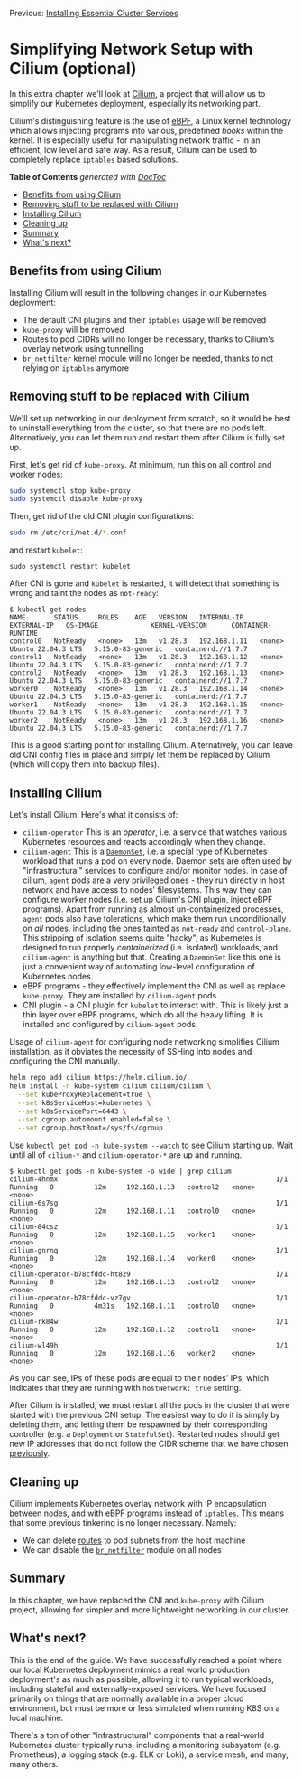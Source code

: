 Previous: [Installing Essential Cluster Services](08_Installing_Essential_Cluster_Services.md)

# Simplifying Network Setup with Cilium (optional)

In this extra chapter we'll look at [Cilium](https://cilium.io), a project that will allow us to simplify
our Kubernetes deployment, especially its networking part.

Cilium's distinguishing feature is the use of [eBPF](https://ebpf.io/), a Linux kernel technology which allows
injecting programs into various, predefined _hooks_ within the kernel. It is especially useful for manipulating
network traffic - in an efficient, low level and safe way. As a result, Cilium can be used to completely replace
`iptables` based solutions.

<!-- START doctoc generated TOC please keep comment here to allow auto update -->
<!-- DON'T EDIT THIS SECTION, INSTEAD RE-RUN doctoc TO UPDATE -->
**Table of Contents**  *generated with [DocToc](https://github.com/thlorenz/doctoc)*

- [Benefits from using Cilium](#benefits-from-using-cilium)
- [Removing stuff to be replaced with Cilium](#removing-stuff-to-be-replaced-with-cilium)
- [Installing Cilium](#installing-cilium)
- [Cleaning up](#cleaning-up)
- [Summary](#summary)
- [What's next?](#whats-next)

<!-- END doctoc generated TOC please keep comment here to allow auto update -->

## Benefits from using Cilium

Installing Cilium will result in the following changes in our Kubernetes deployment:
* The default CNI plugins and their `iptables` usage will be removed
* `kube-proxy` will be removed
* Routes to pod CIDRs will no longer be necessary, thanks to Cilium's overlay network using tunnelling
* `br_netfilter` kernel module will no longer be needed, thanks to not relying on `iptables` anymore

## Removing stuff to be replaced with Cilium

We'll set up networking in our deployment from scratch, so it would be best to uninstall everything from the cluster,
so that there are no pods left. Alternatively, you can let them run and restart them after Cilium is fully set up.

First, let's get rid of `kube-proxy`. At minimum, run this on all control and worker nodes:

```bash
sudo systemctl stop kube-proxy
sudo systemctl disable kube-proxy
```

Then, get rid of the old CNI plugin configurations:

```bash
sudo rm /etc/cni/net.d/*.conf
```

and restart `kubelet`:

```
sudo systemctl restart kubelet
```

After CNI is gone and `kubelet` is restarted, it will detect that something is wrong and taint the nodes as
`not-ready`:

```
$ kubectl get nodes
NAME       STATUS     ROLES    AGE   VERSION   INTERNAL-IP    EXTERNAL-IP   OS-IMAGE             KERNEL-VERSION      CONTAINER-RUNTIME
control0   NotReady   <none>   13m   v1.28.3   192.168.1.11   <none>        Ubuntu 22.04.3 LTS   5.15.0-83-generic   containerd://1.7.7
control1   NotReady   <none>   13m   v1.28.3   192.168.1.12   <none>        Ubuntu 22.04.3 LTS   5.15.0-83-generic   containerd://1.7.7
control2   NotReady   <none>   13m   v1.28.3   192.168.1.13   <none>        Ubuntu 22.04.3 LTS   5.15.0-83-generic   containerd://1.7.7
worker0    NotReady   <none>   13m   v1.28.3   192.168.1.14   <none>        Ubuntu 22.04.3 LTS   5.15.0-83-generic   containerd://1.7.7
worker1    NotReady   <none>   13m   v1.28.3   192.168.1.15   <none>        Ubuntu 22.04.3 LTS   5.15.0-83-generic   containerd://1.7.7
worker2    NotReady   <none>   13m   v1.28.3   192.168.1.16   <none>        Ubuntu 22.04.3 LTS   5.15.0-83-generic   containerd://1.7.7
```

This is a good starting point for installing Cilium. Alternatively, you can leave old CNI config files in place and 
simply let them be replaced by Cilium (which will copy them into backup files).

## Installing Cilium

Let's install Cilium. Here's what it consists of:
* `cilium-operator`
  This is an _operator_, i.e. a service that watches various Kubernetes resources and reacts accordingly when they
  change.
* `cilium-agent`
  This is a [`DaemonSet`](https://kubernetes.io/docs/concepts/workloads/controllers/daemonset/), i.e. a special type
  of Kubernetes workload that runs a pod on every node. Daemon sets are often used by "infrastructural" services
  to configure and/or monitor nodes. In case of cilium, `agent` pods are a very privileged ones - they run directly in
  host network and have access to nodes' filesystems. This way they can configure worker nodes
  (i.e. set up Cilium's CNI plugin, inject eBPF programs). Apart from running as almost un-containerized processes,
  `agent` pods also have tolerations, which make them run unconditionally on *all* nodes, including the ones
  tainted as `not-ready` and `control-plane`.
  This stripping of isolation seems quite "hacky", as Kubernetes is designed to run properly _containerized_
  (i.e. isolated) workloads, and `cilium-agent` is anything but that. Creating a `DaemonSet` like this one is just 
  a convenient way of automating low-level configuration of Kubernetes nodes.
* eBPF programs - they effectively implement the CNI as well as replace `kube-proxy`.
  They are installed by `cilium-agent` pods.
* CNI plugin - a CNI plugin for `kubelet` to interact with. This is likely just a thin layer over eBPF programs, which
  do all the heavy lifting. It is installed and configured by `cilium-agent` pods.

Usage of `cilium-agent` for configuring node networking simplifies Cilium installation, as it obviates the necessity
of SSHing into nodes and configuring the CNI manually.

```bash
helm repo add cilium https://helm.cilium.io/
helm install -n kube-system cilium cilium/cilium \
  --set kubeProxyReplacement=true \
  --set k8sServiceHost=kubernetes \
  --set k8sServicePort=6443 \
  --set cgroup.automount.enabled=false \
  --set cgroup.hostRoot=/sys/fs/cgroup
```

Use `kubectl get pod -n kube-system --watch` to see Cilium starting up. 
Wait until all of `cilium-*` and `cilium-operator-*` are up and running.

```
$ kubectl get pods -n kube-system -o wide | grep cilium
cilium-4hnmx                                                      1/1     Running   0          12m     192.168.1.13   control2   <none>           <none>
cilium-6s7sg                                                      1/1     Running   0          12m     192.168.1.11   control0   <none>           <none>
cilium-84csz                                                      1/1     Running   0          12m     192.168.1.15   worker1    <none>           <none>
cilium-gnrnq                                                      1/1     Running   0          12m     192.168.1.14   worker0    <none>           <none>
cilium-operator-b78cfddc-ht829                                    1/1     Running   0          12m     192.168.1.13   control2   <none>           <none>
cilium-operator-b78cfddc-vz7gv                                    1/1     Running   0          4m31s   192.168.1.11   control0   <none>           <none>
cilium-rk84w                                                      1/1     Running   0          12m     192.168.1.12   control1   <none>           <none>
cilium-wl49h                                                      1/1     Running   0          12m     192.168.1.16   worker2    <none>           <none>
```

As you can see, IPs of these pods are equal to their nodes' IPs, 
which indicates that they are running with `hostNetwork: true` setting.

After Cilium is installed, we must restart all the pods in the cluster that were started with the previous CNI setup.
The easiest way to do it is simply by deleting them, and letting them be respawned by their corresponding controller
(e.g. a `Deployment` or `StatefulSet`). Restarted nodes should get new IP addresses that do not follow the CIDR
scheme that we have chosen [previously](07_Spinning_up_Worker_Nodes.md#splitting-pod-ip-range-between-nodes).

## Cleaning up

Cilium implements Kubernetes overlay network with IP encapsulation between nodes, and with eBPF programs instead of
`iptables`. This means that some previous tinkering is no longer necessary. Namely:

* We can delete [routes](07_Spinning_up_Worker_Nodes.md#routing-pod-traffic-via-the-host-machine) 
  to pod subnets from the host machine
* We can disable the [`br_netfilter`](07_Spinning_up_Worker_Nodes.md#forcing-iptables-for-bridge-traffic) module
  on all nodes

## Summary

In this chapter, we have replaced the CNI and `kube-proxy` with Cilium project, allowing for simpler and 
more lightweight networking in our cluster.

## What's next?

This is the end of the guide. We have successfully reached a point where our local Kubernetes deployment mimics
a real world production deployment's as much as possible, allowing it to run typical workloads, including stateful
and externally-exposed services. We have focused primarily on things that are normally available in a
proper cloud environment, but must be more or less simulated when running K8S on a local machine.

There's a ton of other "infrastructural" components that a real-world Kubernetes cluster typically runs, including
a monitoring subsystem (e.g. Prometheus), a logging stack (e.g. ELK or Loki), a service mesh, and many, many others.
